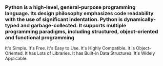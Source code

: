### Python is a high-level, general-purpose programming language. Its design philosophy emphasizes code readability with the use of significant indentation. Python is dynamically-typed and garbage-collected. It supports multiple programming paradigms, including structured, object-oriented and functional programming
It's Simple.
It's Free.
It's Easy to Use.
It's Highly Compatible.
It is Object-Oriented.
It has Lots of Libraries.
It has Built-in Data Structures.
It's Widely Applicable.

